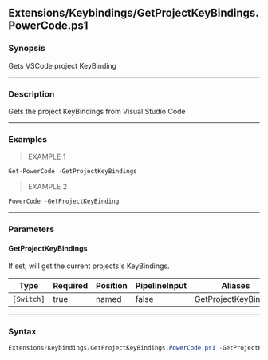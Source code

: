 Extensions/Keybindings/GetProjectKeyBindings.PowerCode.ps1
----------------------------------------------------------




### Synopsis
Gets VSCode project KeyBinding



---


### Description

Gets the project KeyBindings from Visual Studio Code



---


### Examples
> EXAMPLE 1

```PowerShell
Get-PowerCode -GetProjectKeyBindings
```
> EXAMPLE 2

```PowerShell
PowerCode -GetProjectKeyBinding
```


---


### Parameters
#### **GetProjectKeyBindings**

If set, will get the current projects's KeyBindings.






|Type      |Required|Position|PipelineInput|Aliases             |
|----------|--------|--------|-------------|--------------------|
|`[Switch]`|true    |named   |false        |GetProjectKeyBinding|





---


### Syntax
```PowerShell
Extensions/Keybindings/GetProjectKeyBindings.PowerCode.ps1 -GetProjectKeyBindings [<CommonParameters>]
```
